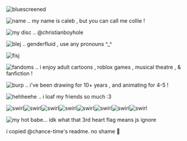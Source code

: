 ![bluescreened](https://64.media.tumblr.com/14ceb8b9bc57f12130a5dabfe8f91415/acbffc6c7e51333b-cf/s250x400/2010541edd1c5108e576adfee6c267bdef6d5ecd.gifv)



![name](https://i.postimg.cc/rmNrNBy8/IMG-6764.gif) .. my name is caleb , but you can call me collie !

![my disc](https://i.postimg.cc/vZMYzTB7/IMG_3737.gif) .. @christianboyhole


![blej](https://i.postimg.cc/h4TXtY3f/IMG_3529.gif) .. genderfluid , use any pronouns ^_^


![fisj](https://64.media.tumblr.com/e55e9b565a504837ae3f495076dc350e/b2aca497012baaa3-62/s250x400/a6e8698f0c1d27bcd02b1cac416146052ee0eaee.gifv)

![fandoms](https://i.postimg.cc/k4VRmGW6/IMG_3642.gif) .. i enjoy adult cartoons , roblox games , musical theatre , & fanfiction !

![burp](https://i.postimg.cc/qMGg83rr/IMG_3530.gif) .. i've been drawing for 10+ years , and animating for 4-5 !

![hehheehe](https://i.postimg.cc/wMC5LsYL/IMG_3455.gif) .. i loaf my friends so much :3

![swirl](https://files.catbox.moe/jcoro6.gif)![swirl](https://files.catbox.moe/jcoro6.gif)![swirl](https://files.catbox.moe/jcoro6.gif)![swirl](https://files.catbox.moe/jcoro6.gif)![swirl](https://files.catbox.moe/jcoro6.gif)![swirl](https://files.catbox.moe/jcoro6.gif)![swirl](https://files.catbox.moe/jcoro6.gif)![swirl](https://files.catbox.moe/jcoro6.gif)

![my hot babe... idk what that 3rd heart flag means js ignore](https://media.discordapp.net/attachments/1269877660163768322/1431673771348983850/12957708_8e843.gif?ex=68fe459a&is=68fcf41a&hm=c1c40797c40dbc670c024e60e4c4eaa9fa9119da170f7d3a508a27628f17992c&=&width=300&height=300)


i copied @chance-time's readme. no shame 🥴
